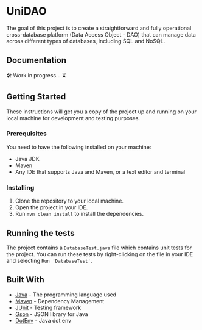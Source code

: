 # UniDAO

The goal of this project is to create a straightforward and fully operational cross-database platform (Data Access Object - DAO) that can manage data across different types of databases, including SQL and NoSQL.

## Documentation
🛠️ Work in progress... ⌛️

## Getting Started

These instructions will get you a copy of the project up and running on your local machine for development and testing purposes.

### Prerequisites

You need to have the following installed on your machine:

- Java JDK
- Maven
- Any IDE that supports Java and Maven, or a text editor and terminal

### Installing

1. Clone the repository to your local machine.
2. Open the project in your IDE.
3. Run `mvn clean install` to install the dependencies.

## Running the tests

The project contains a `DatabaseTest.java` file which contains unit tests for the project. You can run these tests by right-clicking on the file in your IDE and selecting `Run 'DatabaseTest'`.

## Built With

- [Java](https://www.java.com/) - The programming language used
- [Maven](https://maven.apache.org/) - Dependency Management
- [JUnit](https://junit.org/junit5/) - Testing framework
- [Gson](https://mvnrepository.com/artifact/com.google.code.gson/gson) - JSON library for Java
- [DotEnv](https://mvnrepository.com/artifact/io.github.cdimascio/java-dotenv) - Java dot env